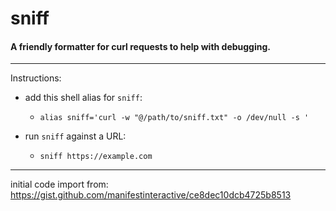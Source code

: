 # sniff

#### A friendly formatter for curl requests to help with debugging.

----

Instructions:

* add this shell alias for `sniff`:

  * `alias sniff='curl -w "@/path/to/sniff.txt" -o /dev/null -s '`

* run `sniff` against a URL:

  * `sniff https://example.com`

----

initial code import from: https://gist.github.com/manifestinteractive/ce8dec10dcb4725b8513
